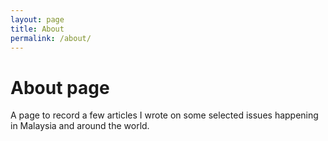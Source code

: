 ```yaml
---
layout: page
title: About
permalink: /about/
---
```

# About page

A page to record a few articles I wrote on some selected issues happening in Malaysia and around the world.